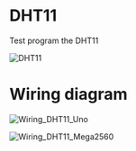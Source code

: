 # DHT11
Test program the DHT11

![DHT11](https://i.ibb.co/7J1Qv0Z/dht-11-1.jpg)

# Wiring diagram

![Wiring_DHT11_Uno](https://i.ibb.co/kBZGQxL/DHT11-Arduino-Uno-bb.png)

![Wiring_DHT11_Mega2560](https://i.ibb.co/hgsgvq1/DHT11-Arduino-Mega-2560-bb.png)
